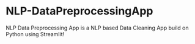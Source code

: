# NLP-DataPreprocessingApp
NLP Data Preprocessing App is a NLP based Data Cleaning App build on Python using Streamlit!
